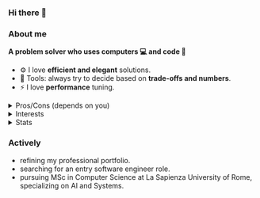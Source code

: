 ### Hi there 👋

<!--
**Baccano01/Baccano01** is a ✨ _special_ ✨ repository because its `README.md` (this file) appears on your GitHub profile.

Here are some ideas to get you started:

- 🔭 I’m currently working on ...
- 🌱 I’m currently learning ...
- 👯 I’m looking to collaborate on ...
- 🤔 I’m looking for help with ...
- 💬 Ask me about ...
- 📫 How to reach me: ...
- 😄 Pronouns: ...
- ⚡ Fun fact: ...
-->

### About me

<b>A problem solver who uses computers 💻 and code 💾</b>
- :gear: I love **efficient and elegant** solutions.
- :toolbox: Tools: always try to decide based on **trade-offs and numbers**.
- :zap: I love **performance** tuning.


<details>
  <summary>Pros/Cons (depends on you)</summary>
  
  - avoids applying (using) a method (tool) that I don't have a basic understanding, otherwise I feel uncomfortable :(
  - tends to have multiple interests and do interdisciplinary projects.
</details>
<details>
  <summary>Interests</summary>
  
  > <details>
  >  <summary>AI/ML</summary>
  >  Computer Vision, NLP, Deep Learning, Generative.
  > </details>
  >
  > <details>
  > <summary>Systems and HPC</summary>
  >
  >   - {Distributed, Cloud, Concurrent, Big Data} Computing.
  >   - Architectures.
  > </details>
  >
  > - Functional Programming.
  > - Backend (cloud | edge).
  > - IoT and Automation.
  > - Vision-based | Signal-based security solutions in cyber-physical systems.
  >
  > SWE and MLE have widely different tasks or knowledge base,
  > thus may use different tech or tool stacks;
  > but both of them solve problems ==>  I'm a problem solver.
  >
  > I lean more towards SWE with CV and Cybersecurity applications.
</details>

<details>
  <summary>Stats</summary>
  
  ![Baccano01's GitHub stats](https://github-readme-stats.vercel.app/api?username=Baccano01&show_icons=true&theme=algolia&rank_icon=github&custom_title=Baccano01's+Public+Stats)
</details>

### Actively
- refining my professional portfolio.
- searching for an entry software engineer role.
- pursuing MSc in Computer Science at La Sapienza University of Rome, specializing on AI and Systems.
